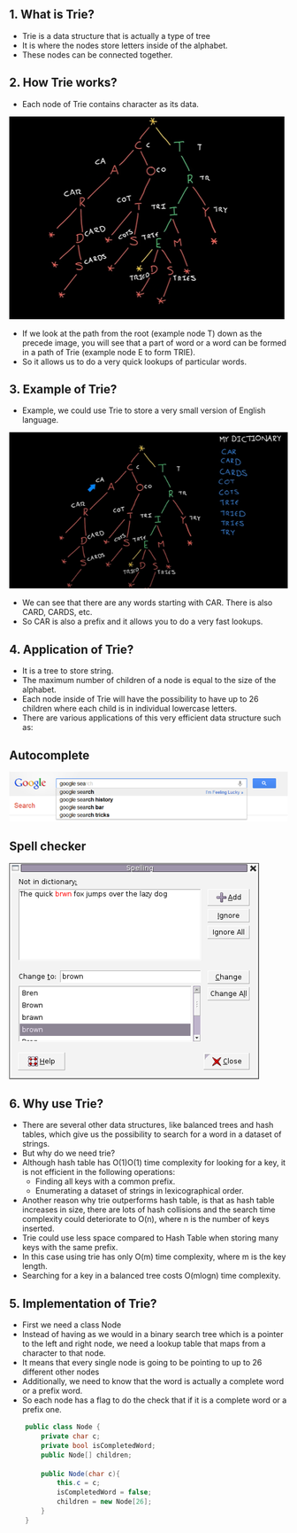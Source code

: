 ## 1. What is Trie?

+ Trie is a data structure that is actually a type of tree 
+ It is where the nodes store letters inside of the alphabet.
+ These nodes can be connected together.

## 2. How Trie works?

+ Each node of Trie contains character as its data.

![](../Images/word-stored-in-trie.PNG)

+ If we look at the path from the root (example node T) down as the precede image, you will see that a part of word or a word can be formed in a path of Trie (example node E to form TRIE).
+ So it allows us to do a very quick lookups of particular words.

## 3. Example of Trie?

+ Example, we could use Trie to store a very small version of English language.

![](../Images/trie-dictionary.PNG)

+ We can see that there are any words starting with CAR. There is also CARD, CARDS, etc.
+ So CAR is also a prefix and it allows you to do a very fast lookups.

## 4. Application of Trie?

+ It is a tree to store string.
+ The maximum number of children of a node is equal to the size of the alphabet.
+ Each node inside of Trie will have the possibility to have up to 26 children where each child is in individual lowercase letters.
+ There are various applications of this very efficient data structure such as:

## Autocomplete

![](../Images/autocomplete.png)

## Spell checker

![](../Images/spellchecker.png)

## 6. Why use Trie?

+ There are several other data structures, like balanced trees and hash tables, which give us the possibility to search for a word in a dataset of strings.
+ But why do we need trie?
+ Although hash table has O(1)O(1) time complexity for looking for a key, it is not efficient in the following operations:
    - Finding all keys with a common prefix.
    - Enumerating a dataset of strings in lexicographical order.
+ Another reason why trie outperforms hash table, is that as hash table increases in size, there are lots of hash collisions and the search time complexity could deteriorate to O(n), where n is the number of keys inserted.
+ Trie could use less space compared to Hash Table when storing many keys with the same prefix.
+ In this case using trie has only O(m) time complexity, where m is the key length.
+ Searching for a key in a balanced tree costs O(mlogn) time complexity.

## 5. Implementation of Trie?

+ First we need a class Node
+ Instead of having as we would in a binary search tree which is a pointer to the left and right node, we need a lookup table that maps from a character to that node.
+ It means that every single node is going to be pointing to up to 26 different other nodes
+ Additionally, we need to know that the word is actually a complete word or a prefix word.
+ So each node has a flag to do the check that if it is a complete word or a prefix one.

```c#
    public class Node { 
        private char c;
        private bool isCompletedWord;
        public Node[] children;

        public Node(char c){
            this.c = c;
            isCompletedWord = false;
            children = new Node[26];
        }
    }
```
